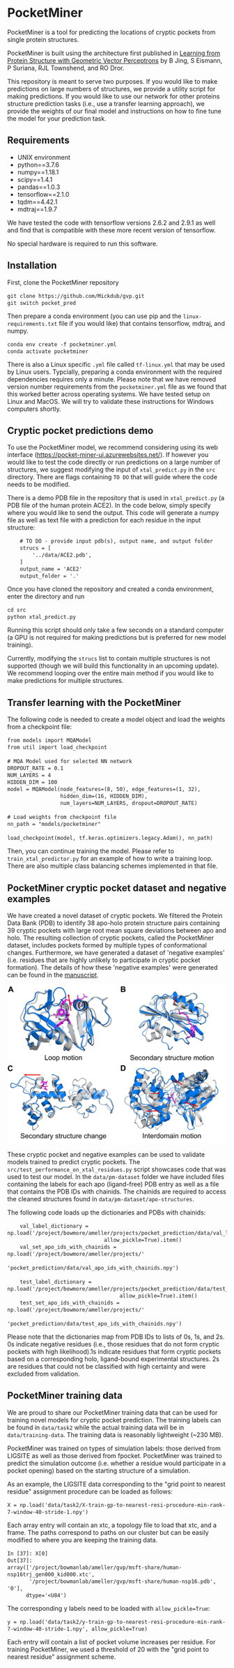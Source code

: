 # PocketMiner

PocketMiner is a tool for predicting the locations of cryptic pockets from single protein structures.

PocketMiner is built using the architecture first published in [Learning from Protein Structure with Geometric Vector Perceptrons](https://arxiv.org/abs/2009.01411) by B Jing, S Eismann, P Suriana, RJL Townshend, and RO Dror.

This repository is meant to serve two purposes. If you would like to make predictions on large numbers of structures, we provide a utility script for making predictions. If you would like to use our network for other proteins structure prediction tasks (i.e., use a transfer learning approach), we provide the weights of our final model and instructions on how to fine tune the model for your prediction task.

## Requirements
* UNIX environment
* python==3.7.6
* numpy==1.18.1
* scipy==1.4.1
* pandas==1.0.3
* tensorflow==2.1.0
* tqdm==4.42.1
* mdtraj==1.9.7

We have tested the code with tensorflow versions 2.6.2 and 2.9.1 as well and find that is compatible with these more recent version of tensorflow.

No special hardware is required to run this software.

## Installation
First, clone the PocketMiner repository
```
git clone https://github.com/Mickdub/gvp.git
git switch pocket_pred
```
Then prepare a conda environment (you can use pip and the `linux-requirements.txt` file if you would like) that contains tensorflow, mdtraj, and numpy.
```
conda env create -f pocketminer.yml
conda activate pocketminer
```
There is also a Linux specific `.yml` file called `tf-linux.yml` that may be used by Linux users. Typcially, preparing a conda environment with the required dependencies requires only a minute. Please note that we have removed version number requirements from the `pocketminer.yml` file as we found that this worked better across operating systems. We have tested setup on Linux and MacOS. We will try to validate these instructions for Windows computers shortly.

## Cryptic pocket predictions demo
To use the PocketMiner model, we recommend considering using its web interface (https://pocket-miner-ui.azurewebsites.net/). If however you would like to test the code directly or run predictions on a large number of structures, we suggest modifying the input of `xtal_predict.py` in the `src` directory. There are flags containing `TO DO` that will guide where the code needs to be modified.

There is a demo PDB file in the repository that is used in `xtal_predict.py` (a PDB file of the human protein ACE2). In the code below, simply specify where you would like to send the output. This code will generate a numpy file as well as text file with a prediction for each residue in the input structure:

```
    # TO DO - provide input pdb(s), output name, and output folder
    strucs = [
        '../data/ACE2.pdb',
    ]
    output_name = 'ACE2'
    output_folder = '.'
```
Once you have cloned the repository and created a conda environment, enter the directory and run 
```
cd src
python xtal_predict.py
```
Running this script should only take a few seconds on a standard computer (a GPU is not required for making predictions but is preferred for new model training).

Currently, modifying the `strucs` list to contain multiple structures is not supported (though we will build this functionality in an upcoming update). We recommend looping over the entire main method if you would like to make predictions for multiple structures.


## Transfer learning with the PocketMiner
The following code is needed to create a model object and load the weights from a checkpoint file:

```
from models import MQAModel
from util import load_checkpoint

# MQA Model used for selected NN network
DROPOUT_RATE = 0.1
NUM_LAYERS = 4
HIDDEN_DIM = 100
model = MQAModel(node_features=(8, 50), edge_features=(1, 32),
                 hidden_dim=(16, HIDDEN_DIM),
                 num_layers=NUM_LAYERS, dropout=DROPOUT_RATE)

# Load weights from checkpoint file
nn_path = "models/pocketminer"

load_checkpoint(model, tf.keras.optimizers.legacy.Adam(), nn_path)

```

Then, you can continue training the model. Please refer to `train_xtal_predictor.py` for an example of how to write a training loop. There are also multiple class balancing schemes implemented in that file.

## PocketMiner cryptic pocket dataset and negative examples
We have created a novel dataset of cryptic pockets. We filtered the Protein Data Bank (PDB) to identify 38 apo-holo protein structure pairs containing 39 cryptic pockets with large root mean square deviations between apo and holo. The resulting collection of cryptic pockets, called the PocketMiner dataset, includes pockets formed by multiple types of conformational changes. Furthermore, we have generated a dataset of 'negative examples' (i.e. residues that are highly unlikely to participate in cryptic pocket formation). The details of how these 'negative examples' were generated can be found in the [manuscript](https://www.nature.com/articles/s41467-023-36699-3).

![plot](./fig4_v1.png)

These cryptic pocket and negative examples can be used to validate models trained to predict cryptic pockets. The `src/test_performance_on_xtal_residues.py` script showcases code that was used to test our model. In the `data/pm-dataset` folder we have included files containing the labels for each apo (ligand-free) PDB entry as well as a file that contains the PDB IDs with chainids. The chainids are required to access the cleaned structures found in `data/pm-dataset/apo-structures`.

The following code loads up the dictionaries and PDBs with chainids:
```
    val_label_dictionary = np.load('/project/bowmore/ameller/projects/pocket_prediction/data/val_label_dictionary.npy',
                               allow_pickle=True).item()
    val_set_apo_ids_with_chainids = np.load('/project/bowmore/ameller/projects/'
                                            'pocket_prediction/data/val_apo_ids_with_chainids.npy')
    
    test_label_dictionary = np.load('/project/bowmore/ameller/projects/pocket_prediction/data/test_label_dictionary.npy',
                                    allow_pickle=True).item()
    test_set_apo_ids_with_chainids = np.load('/project/bowmore/ameller/projects/'
                                             'pocket_prediction/data/test_apo_ids_with_chainids.npy')
```                                         
Please note that the dictionaries map from PDB IDs to lists of 0s, 1s, and 2s. 0s indicate negative residues (i.e., those residues that do not form cryptic pockets with high likelihood).1s indicate residues that form cryptic pockets based on a corresponding holo, ligand-bound experimental structures. 2s are residues that could not be classified with high certainty and were excluded from validation.

## PocketMiner training data
We are proud to share our PocketMiner training data that can be used for training novel models for cryptic pocket prediction. The training labels can be found in `data/task2` while the actual training data will be in `data/training-data`. The training data is reasonably lightweight (~230 MB).

PocketMiner was trained on types of simulation labels: those derived from LIGSITE as well as those derived from fpocket. PocketMiner was trained to predict the simulation outcome (i.e. whether a residue would participate in a pocket opening) based on the starting structure of a simulation.

As an example, the LIGSITE data corresponding to the "grid point to nearest residue" assignment procedure can be loaded as follows:
```
X = np.load('data/task2/X-train-gp-to-nearest-resi-procedure-min-rank-7-window-40-stride-1.npy')
```
Each array entry will contain an xtc, a topology file to load that xtc, and a frame. The paths correspond to paths on our cluster but can be easily modified to where you are keeping the training data.
```
In [37]: X[0]
Out[37]:
array(['/project/bowmanlab/ameller/gvp/msft-share/human-nsp16trj_gen000_kid000.xtc',
       '/project/bowmanlab/ameller/gvp/msft-share/human-nsp16.pdb', '0'],
      dtype='<U84')
```
The corresponding y labels need to be loaded with `allow_pickle=True`:
```
y = np.load('data/task2/y-train-gp-to-nearest-resi-procedure-min-rank-7-window-40-stride-1.npy', allow_pickle=True)
```
Each entry will contain a list of pocket volume increases per residue. For training PocketMiner, we used a threshold of 20 with the "grid point to nearest residue" assignment scheme.

